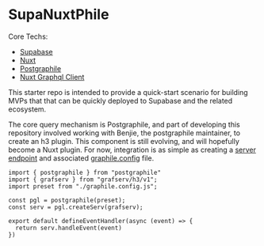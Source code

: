 # SupaNuxtPhile
Core Techs:
- [Supabase](https://www.supabase.com)
- [Nuxt](https://nuxtjs.com)
- [Postgraphile](https://postgraphile.org/)
- [Nuxt Graphql Client](https://nuxt-graphql-client.web.app/)

This starter repo is intended to provide a quick-start scenario for building MVPs that that can be quickly deployed to Supabase and the related ecosystem.

The core query mechanism is Postgraphile, and part of developing this repository involved working with Benjie, the postgraphile maintainer, to create an h3 plugin.  This component is still evolving, and will hopefully become a Nuxt plugin.  For now, integration is as simple as creating a [server endpoint](/apps/ui-nuxt/server/api/graphql.ts) and associated [graphile.config](/apps/ui-nuxt/server/api/graphile.config.ts) file.
```
import { postgraphile } from "postgraphile"
import { grafserv } from "grafserv/h3/v1";
import preset from "./graphile.config.js";  

const pgl = postgraphile(preset);
const serv = pgl.createServ(grafserv);

export default defineEventHandler(async (event) => {
  return serv.handleEvent(event)  
})
```